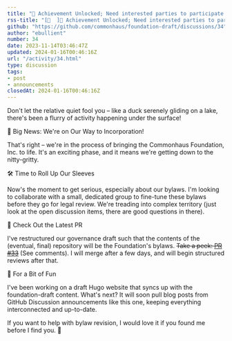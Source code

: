 ```yaml
---
title: "🚀 Achievement Unlocked; Need interested parties to participate and review."
rss-title: "[📣  ]🚀 Achievement Unlocked; Need interested parties to participate and review."
github: "https://github.com/commonhaus/foundation-draft/discussions/34"
author: "ebullient"
number: 34
date: 2023-11-14T03:46:47Z
updated: 2024-01-16T00:46:16Z
url: "/activity/34.html"
type: discussion
tags:
- post
- announcements
closedAt: 2024-01-16T00:46:16Z
---
```

Don't let the relative quiet fool you – like a duck serenely gliding on a lake, there's been a flurry of activity happening under the surface!

🌟 Big News: We're on Our Way to Incorporation!

That's right – we're in the process of bringing the Commonhaus Foundation, Inc. to life. It's an exciting phase, and it means we're getting down to the nitty-gritty.

🛠️ Time to Roll Up Our Sleeves

Now's the moment to get serious, especially about our bylaws. I'm looking to collaborate with a small, dedicated group to fine-tune these bylaws before they go for legal review. We're treading into complex territory (just look at the open discussion items, there are good questions in there).
 
📝 Check Out the Latest PR

I've restructured our governance draft such that the contents of the (eventual, final) repository will be the Foundation's bylaws. ~~Take a peek: [PR #33](https://github.com/commonhaus/foundation-draft/pull/33)~~ (See comments). I will merge after a few days, and will begin structured reviews after that.

🎉 For a Bit of Fun

I've been working on a draft Hugo website that syncs up with the foundation-draft content.
What's next? It will soon pull blog posts from GitHub Discussion announcements like this one, keeping everything interconnected and up-to-date.

If you want to help with bylaw revision, I would love it if you found me before I find you. 🫣


